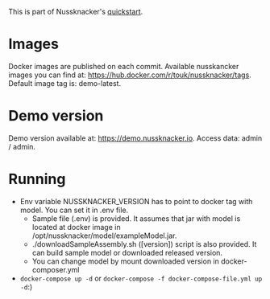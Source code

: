 This is part of Nussknacker's [quickstart](https://touk.github.io/nussknacker/Quickstart.html).

Images
=====
Docker images are published on each commit. Available nusskancker images you can find at: https://hub.docker.com/r/touk/nussknacker/tags. 
Default image tag is: demo-latest.  

Demo version
=======
Demo version available at: https://demo.nussknacker.io. Access data: admin / admin. 

Running
=======
* Env variable NUSSKNACKER_VERSION has to point to docker tag with model.
  You can set it in .env file. 
    * Sample file (.env) is provided. It assumes that jar with model is located at docker image in /opt/nussknacker/model/exampleModel.jar.
    * ./downloadSampleAssembly.sh ([version]) script is also provided. It can build sample model or downloaded released version. 
    * You can change model by mount downloaded version in docker-composer.yml  
* `docker-compose up -d` or `docker-compose -f docker-compose-file.yml up -d`:)
